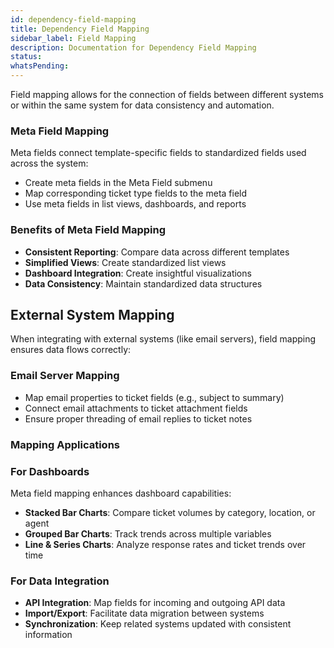 ```yaml
---
id: dependency-field-mapping
title: Dependency Field Mapping
sidebar_label: Field Mapping
description: Documentation for Dependency Field Mapping
status: 
whatsPending: 
---
```


Field mapping allows for the connection of fields between different systems or within the same system for data consistency and automation.

### Meta Field Mapping
Meta fields connect template-specific fields to standardized fields used across the system:
- Create meta fields in the Meta Field submenu
- Map corresponding ticket type fields to the meta field
- Use meta fields in list views, dashboards, and reports

### Benefits of Meta Field Mapping
- **Consistent Reporting**: Compare data across different templates
- **Simplified Views**: Create standardized list views
- **Dashboard Integration**: Create insightful visualizations
- **Data Consistency**: Maintain standardized data structures

## External System Mapping
When integrating with external systems (like email servers), field mapping ensures data flows correctly:

### Email Server Mapping
- Map email properties to ticket fields (e.g., subject to summary)
- Connect email attachments to ticket attachment fields
- Ensure proper threading of email replies to ticket notes

### Mapping Applications

### For Dashboards
Meta field mapping enhances dashboard capabilities:
- **Stacked Bar Charts**: Compare ticket volumes by category, location, or agent
- **Grouped Bar Charts**: Track trends across multiple variables
- **Line & Series Charts**: Analyze response rates and ticket trends over time

### For Data Integration
- **API Integration**: Map fields for incoming and outgoing API data
- **Import/Export**: Facilitate data migration between systems
- **Synchronization**: Keep related systems updated with consistent information
